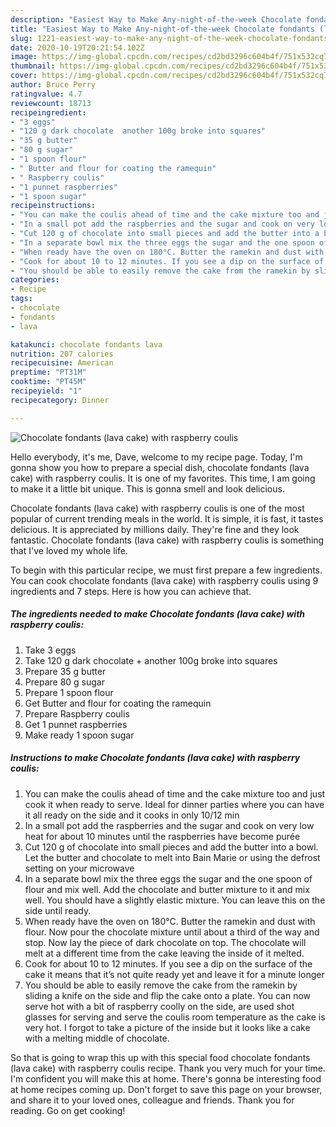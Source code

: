 ```yaml
---
description: "Easiest Way to Make Any-night-of-the-week Chocolate fondants (lava cake) with raspberry coulis"
title: "Easiest Way to Make Any-night-of-the-week Chocolate fondants (lava cake) with raspberry coulis"
slug: 1221-easiest-way-to-make-any-night-of-the-week-chocolate-fondants-lava-cake-with-raspberry-coulis
date: 2020-10-19T20:21:54.102Z
image: https://img-global.cpcdn.com/recipes/cd2bd3296c604b4f/751x532cq70/chocolate-fondants-lava-cake-with-raspberry-coulis-recipe-main-photo.jpg
thumbnail: https://img-global.cpcdn.com/recipes/cd2bd3296c604b4f/751x532cq70/chocolate-fondants-lava-cake-with-raspberry-coulis-recipe-main-photo.jpg
cover: https://img-global.cpcdn.com/recipes/cd2bd3296c604b4f/751x532cq70/chocolate-fondants-lava-cake-with-raspberry-coulis-recipe-main-photo.jpg
author: Bruce Perry
ratingvalue: 4.7
reviewcount: 18713
recipeingredient:
- "3 eggs"
- "120 g dark chocolate  another 100g broke into squares"
- "35 g butter"
- "80 g sugar"
- "1 spoon flour"
- " Butter and flour for coating the ramequin"
- " Raspberry coulis"
- "1 punnet raspberries"
- "1 spoon sugar"
recipeinstructions:
- "You can make the coulis ahead of time and the cake mixture too and just cook it when ready to serve. Ideal for dinner parties where you can have it all ready on the side and it cooks in only 10/12 min"
- "In a small pot add the raspberries and the sugar and cook on very low heat for about 10 minutes until the raspberries have become purée"
- "Cut 120 g of chocolate into small pieces and add the butter into a bowl. Let the butter and chocolate to melt into Bain Marie or using the defrost setting on your microwave"
- "In a separate bowl mix the three eggs the sugar and the one spoon of flour and mix well. Add the chocolate and butter mixture to it and mix well. You should have a slightly elastic mixture. You can leave this on the side until ready."
- "When ready have the oven on 180°C. Butter the ramekin and dust with flour. Now pour the chocolate mixture until about a third of the way and stop. Now lay the piece of dark chocolate on top. The chocolate will melt at a different time from the cake leaving the inside of it melted."
- "Cook for about 10 to 12 minutes. If you see a dip on the surface of the cake it means that it’s not quite ready yet and leave it for a minute longer"
- "You should be able to easily remove the cake from the ramekin by sliding a knife on the side and flip the cake onto a plate. You can now serve hot with a bit of raspberry coolly on the side, are used shot glasses for serving and serve the coulis room temperature as the cake is very hot. I forgot to take a picture of the inside but it looks like a cake with a melting middle of chocolate."
categories:
- Recipe
tags:
- chocolate
- fondants
- lava

katakunci: chocolate fondants lava 
nutrition: 207 calories
recipecuisine: American
preptime: "PT31M"
cooktime: "PT45M"
recipeyield: "1"
recipecategory: Dinner

---
```



![Chocolate fondants (lava cake) with raspberry coulis](https://img-global.cpcdn.com/recipes/cd2bd3296c604b4f/751x532cq70/chocolate-fondants-lava-cake-with-raspberry-coulis-recipe-main-photo.jpg)

Hello everybody, it's me, Dave, welcome to my recipe page. Today, I'm gonna show you how to prepare a special dish, chocolate fondants (lava cake) with raspberry coulis. It is one of my favorites. This time, I am going to make it a little bit unique. This is gonna smell and look delicious.

Chocolate fondants (lava cake) with raspberry coulis is one of the most popular of current trending meals in the world. It is simple, it is fast, it tastes delicious. It is appreciated by millions daily. They're fine and they look fantastic. Chocolate fondants (lava cake) with raspberry coulis is something that I've loved my whole life.




To begin with this particular recipe, we must first prepare a few ingredients. You can cook chocolate fondants (lava cake) with raspberry coulis using 9 ingredients and 7 steps. Here is how you can achieve that.

<!--inarticleads1-->

##### The ingredients needed to make Chocolate fondants (lava cake) with raspberry coulis:

1. Take 3 eggs
1. Take 120 g dark chocolate + another 100g broke into squares
1. Prepare 35 g butter
1. Prepare 80 g sugar
1. Prepare 1 spoon flour
1. Get  Butter and flour for coating the ramequin
1. Prepare  Raspberry coulis
1. Get 1 punnet raspberries
1. Make ready 1 spoon sugar




<!--inarticleads2-->

##### Instructions to make Chocolate fondants (lava cake) with raspberry coulis:

1. You can make the coulis ahead of time and the cake mixture too and just cook it when ready to serve. Ideal for dinner parties where you can have it all ready on the side and it cooks in only 10/12 min
1. In a small pot add the raspberries and the sugar and cook on very low heat for about 10 minutes until the raspberries have become purée
1. Cut 120 g of chocolate into small pieces and add the butter into a bowl. Let the butter and chocolate to melt into Bain Marie or using the defrost setting on your microwave
1. In a separate bowl mix the three eggs the sugar and the one spoon of flour and mix well. Add the chocolate and butter mixture to it and mix well. You should have a slightly elastic mixture. You can leave this on the side until ready.
1. When ready have the oven on 180°C. Butter the ramekin and dust with flour. Now pour the chocolate mixture until about a third of the way and stop. Now lay the piece of dark chocolate on top. The chocolate will melt at a different time from the cake leaving the inside of it melted.
1. Cook for about 10 to 12 minutes. If you see a dip on the surface of the cake it means that it’s not quite ready yet and leave it for a minute longer
1. You should be able to easily remove the cake from the ramekin by sliding a knife on the side and flip the cake onto a plate. You can now serve hot with a bit of raspberry coolly on the side, are used shot glasses for serving and serve the coulis room temperature as the cake is very hot. I forgot to take a picture of the inside but it looks like a cake with a melting middle of chocolate.




So that is going to wrap this up with this special food chocolate fondants (lava cake) with raspberry coulis recipe. Thank you very much for your time. I'm confident you will make this at home. There's gonna be interesting food at home recipes coming up. Don't forget to save this page on your browser, and share it to your loved ones, colleague and friends. Thank you for reading. Go on get cooking!
